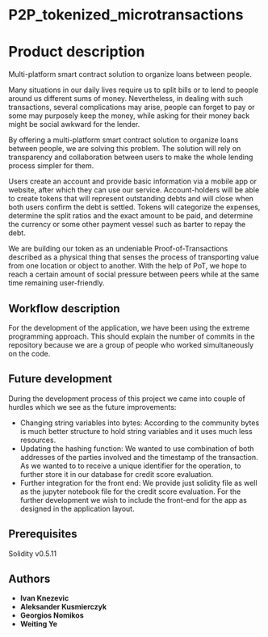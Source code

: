 # P2P_tokenized_microtransactions

# Product description 

Multi-platform smart contract solution to organize loans between people.

Many situations in our daily lives require us to split bills or to lend to people around us different sums of money. Nevertheless, in dealing with such transactions, several complications may arise, people can forget to pay or some may purposely keep the money, while asking for their money back might be social awkward for the lender.

By offering a multi-platform smart contract solution to organize loans between people, we are solving this problem. The solution will rely on transparency and collaboration between users to make the whole lending process simpler for them.

Users create an account and provide basic information via a mobile app or website, after which they can use our service. Account-holders will be able to create tokens that will represent outstanding debts and will close when both users confirm the debt is settled. Tokens will categorize the expenses, determine the split ratios and the exact amount to be paid, and determine the currency or some other payment vessel such as barter to repay the debt. 

We are building our token as an undeniable Proof-of-Transactions described as a physical thing that senses the process of transporting value from one location or object to another. With the help of PoT, we hope to reach a certain amount of social pressure between peers while at the same time remaining user-friendly.


## Workflow description 

For the development of the application, we have been using the extreme programming approach. This should explain the number of commits in the repository because we are a group of people who worked simultaneously on the code.

## Future development
During the development process of this project we came into couple of hurdles which we see as the future improvements:
- Changing string variables into bytes: According to the community bytes is much better structure to hold string variables and it uses much less resources.
- Updating the hashing function: We wanted to use combination of both addresses of the parties involved and the timestamp of the transaction. As we wanted to to receive a unique identifier for the operation, to further store it in our database for credit score evaluation. 
- Further integration for the front end: We provide just solidity file as well as the jupyter notebook file for the credit score evaluation. For the further development we wish to include the front-end for the app as designed in the application layout. 



## Prerequisites

Solidity v0.5.11


## Authors

* **Ivan Knezevic**
* **Aleksander Kusmierczyk**
* **Georgios Nomikos**
* **Weiting Ye**

